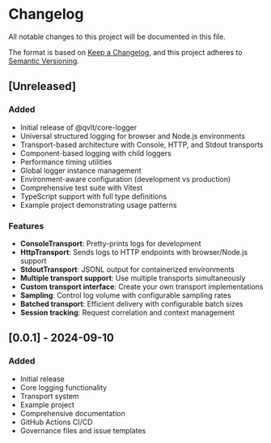 # Changelog

All notable changes to this project will be documented in this file.

The format is based on [Keep a Changelog](https://keepachangelog.com/en/1.0.0/),
and this project adheres to [Semantic Versioning](https://semver.org/spec/v2.0.0.html).

## [Unreleased]

### Added
- Initial release of @qvlt/core-logger
- Universal structured logging for browser and Node.js environments
- Transport-based architecture with Console, HTTP, and Stdout transports
- Component-based logging with child loggers
- Performance timing utilities
- Global logger instance management
- Environment-aware configuration (development vs production)
- Comprehensive test suite with Vitest
- TypeScript support with full type definitions
- Example project demonstrating usage patterns

### Features
- **ConsoleTransport**: Pretty-prints logs for development
- **HttpTransport**: Sends logs to HTTP endpoints with browser/Node.js support
- **StdoutTransport**: JSONL output for containerized environments
- **Multiple transport support**: Use multiple transports simultaneously
- **Custom transport interface**: Create your own transport implementations
- **Sampling**: Control log volume with configurable sampling rates
- **Batched transport**: Efficient delivery with configurable batch sizes
- **Session tracking**: Request correlation and context management

## [0.0.1] - 2024-09-10

### Added
- Initial release
- Core logging functionality
- Transport system
- Example project
- Comprehensive documentation
- GitHub Actions CI/CD
- Governance files and issue templates
